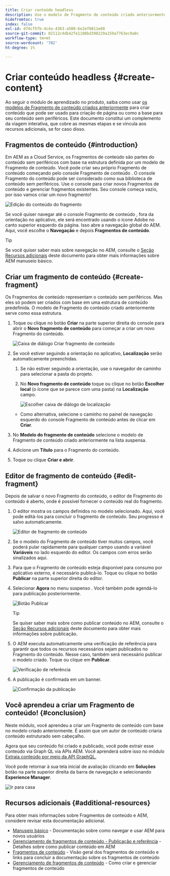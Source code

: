 ```yaml
---
title: Criar conteúdo headless
description: Use o modelo de Fragmento de conteúdo criado anteriormente para criar conteúdo que pode ser usado para a criação de página ou como a base para o seu conteúdo sem periféricos.
hidefromtoc: true
index: false
exl-id: d74cf5fb-4c4a-4363-a500-6e2ef6811e60
source-git-commit: 02112c4db42fe1108bd398229a159a7763ec9a0c
workflow-type: tm+mt
source-wordcount: '782'
ht-degree: 1%

---
```


# Criar conteúdo headless {#create-content}

Ao seguir o módulo de aprendizado no produto, saiba como usar [os modelos de Fragmento de conteúdo criados anteriormente](content-structure.md) para criar conteúdo que pode ser usado para criação de página ou como a base para seu conteúdo sem periféricos. Este documento constitui um complemento da viagem interativa, que cobre as mesmas etapas e se vincula aos recursos adicionais, se for caso disso.

## Fragmentos de conteúdo {#introduction}

Em AEM as a Cloud Service, os Fragmentos de conteúdo são partes do conteúdo sem periféricos com base na estrutura definida por um modelo de Fragmento de conteúdo. Você pode criar seu próprio Fragmento de conteúdo começando pelo console Fragmento de conteúdo . O console Fragmento do conteúdo pode ser considerado como sua biblioteca de conteúdo sem periféricos. Use o console para criar novos Fragmentos de conteúdo e gerenciar fragmentos existentes. Seu console começa vazio, por isso vamos criar um novo fragmento!

![Edição do conteúdo do fragmento](assets/create-content/content-fragment-console.png)

Se você quiser navegar até o console Fragmento de conteúdo , fora da orientação no aplicativo, ele será encontrado usando o ícone Adobe no canto superior esquerdo da página. Isso abre a navegação global do AEM. Aqui, você escolhe o **Navegação** e depois **Fragmentos de conteúdo**.

>[!TIP]
>
>Se você quiser saber mais sobre navegação no AEM, consulte o [Seção Recursos adicionais](#additional-resources) deste documento para obter mais informações sobre AEM manuseio básico.

## Criar um fragmento de conteúdo {#create-fragment}

Os Fragmentos de conteúdo representam o conteúdo sem periféricos. Mas eles só podem ser criados com base em uma estrutura de conteúdo predefinida. O modelo de Fragmento do conteúdo criado anteriormente serve como essa estrutura.

1. Toque ou clique no botão **Criar** na parte superior direita do console para abrir o **Novo fragmento de conteúdo** para começar a criar um novo Fragmento do conteúdo.

   ![Caixa de diálogo Criar fragmento de conteúdo](assets/create-content/create-content-fragment.png)

1. Se você estiver seguindo a orientação no aplicativo, **Localização** serão automaticamente preenchidas.

   1. Se não estiver seguindo a orientação, use o navegador de caminho para selecionar a pasta do projeto.

   1. No **Novo fragmento de conteúdo** toque ou clique no botão **Escolher local** (o ícone que se parece com uma pasta) na **Localização** campo.

      ![Escolher caixa de diálogo de localização](assets/create-content/choose-location.png)
   * Como alternativa, selecione o caminho no painel de navegação esquerdo do console Fragmento de conteúdo antes de clicar em **Criar**.


1. No **Modelo do fragmento de conteúdo** selecione o modelo de Fragmento de conteúdo criado anteriormente na lista suspensa.

1. Adicione um **Título** para o Fragmento do conteúdo.

1. Toque ou clique **Criar e abrir**.

## Editor de fragmento de conteúdo {#edit-fragment}

Depois de salvar o novo Fragmento do conteúdo, o editor de Fragmento do conteúdo é aberto, onde é possível fornecer o conteúdo real do fragmento.

1. O editor mostra os campos definidos no modelo selecionado. Aqui, você pode editá-los para concluir o fragmento de conteúdo. Seu progresso é salvo automaticamente.

   ![Editor de fragmento de conteúdo](assets/create-content/content-fragment-editor.png)

1. Se o modelo do Fragmento de conteúdo tiver muitos campos, você poderá pular rapidamente para qualquer campo usando a variável **Variáveis** no lado esquerdo do editor. Os campos com erros serão sinalizados aqui.

1. Para que o Fragmento de conteúdo esteja disponível para consumo por aplicativo externo, é necessário publicá-lo. Toque ou clique no botão **Publicar** na parte superior direita do editor.

1. Selecionar **Agora** no menu suspenso . Você também pode agendá-lo para publicação posteriormente.

   ![Botão Publicar](assets/create-content/publish.png)

   >[!TIP]
   >
   >Se quiser saber mais sobre como publicar conteúdo no AEM, consulte o [Seção Recursos adicionais](#additional-resources) deste documento para obter mais informações sobre publicação.

1. O AEM executa automaticamente uma verificação de referência para garantir que todos os recursos necessários sejam publicados no Fragmento do conteúdo. Nesse caso, também será necessário publicar o modelo criado. Toque ou clique em **Publicar**.

   ![Verificação de referência](assets/create-content/references.png)

1. A publicação é confirmada em um banner.

   ![Confirmação da publicação](assets/create-content/publish-confirm.png)

## Você aprendeu a criar um Fragmento de conteúdo! {#conclusion}

Neste módulo, você aprendeu a criar um Fragmento de conteúdo com base no modelo criado anteriormente. É assim que um autor de conteúdo criaria conteúdo estruturado sem cabeçalho.

Agora que seu conteúdo foi criado e publicado, você pode extrair esse conteúdo via Graph QL via APIs AEM. Você aprenderá sobre isso no módulo [Extraia conteúdo por meio da API GraphQL.](extract-content.md)

Você pode retornar à sua tela inicial de avaliação clicando em **Soluções** botão na parte superior direita da barra de navegação e selecionando **Experience Manager**.

![Ir para casa](assets/create-content/home.png)

## Recursos adicionais {#additional-resources}

Para obter mais informações sobre Fragmentos de conteúdo e AEM, considere revisar esta documentação adicional.

* [Manuseio básico](/help/sites-cloud/authoring/getting-started/basic-handling.md) - Documentação sobre como navegar e usar AEM para novos usuários
* [Gerenciamento de fragmentos de conteúdo - Publicação e referência](/help/assets/content-fragments/content-fragments-managing.md#publishing-and-referencing-a-fragment) - Detalhes sobre como publicar conteúdo em AEM
* [Fragmentos de conteúdo](/help/assets/content-fragments/content-fragments.md) - Visão geral dos fragmentos de conteúdo e links para concluir a documentação sobre os fragmentos de conteúdo
* [Gerenciamento de fragmentos de conteúdo](/help/assets/content-fragments/content-fragments-managing.md) - Como criar e gerenciar fragmentos de conteúdo
